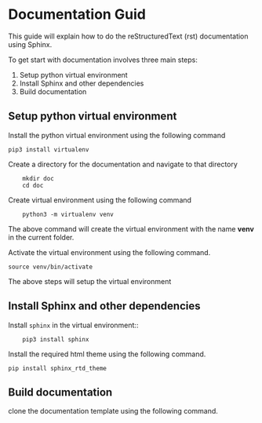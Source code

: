 # Documentation Guid

This guide will explain how to do the reStructuredText (rst) documentation using Sphinx.

To get start with documentation involves three main steps:

1. Setup python virtual environment
2. Install Sphinx and other dependencies
3. Build documentation

## Setup python virtual environment


Install the python virtual environment using the following command
```
pip3 install virtualenv
```
Create a directory for the documentation and navigate to that directory
```
    mkdir doc
    cd doc
```
Create virtual environment using the following command
```
    python3 -m virtualenv venv
```
The above command will create the virtual environment with the name **venv** in the current folder.

Activate the virtual environment using the following command.
```
source venv/bin/activate
```
The above steps will setup the virtual environment

## Install Sphinx and other dependencies


Install `sphinx` in the virtual environment::
```
    pip3 install sphinx
```

Install the required html theme using the following command. 

```
pip install sphinx_rtd_theme
```
## Build documentation

clone the documentation template using the following command. 
